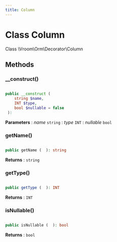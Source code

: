 ```yaml
---
title: Column
---
```


# Class Column

Class \Vroom\Orm\Decorator\Column

## Methods

### __construct()

```php

public __construct ( 
    string $name, 
    INT $type, 
    bool $nullable = false
 ): 
```

**Parameters**
: _name_ <code>string</code>
: _type_ <code>INT</code>
: _nullable_ <code>bool</code>

### getName()

```php

public getName (  ): string
```

**Returns**
: <code>string</code>

### getType()

```php

public getType (  ): INT
```

**Returns**
: <code>INT</code>

### isNullable()

```php

public isNullable (  ): bool
```

**Returns**
: <code>bool</code> 




